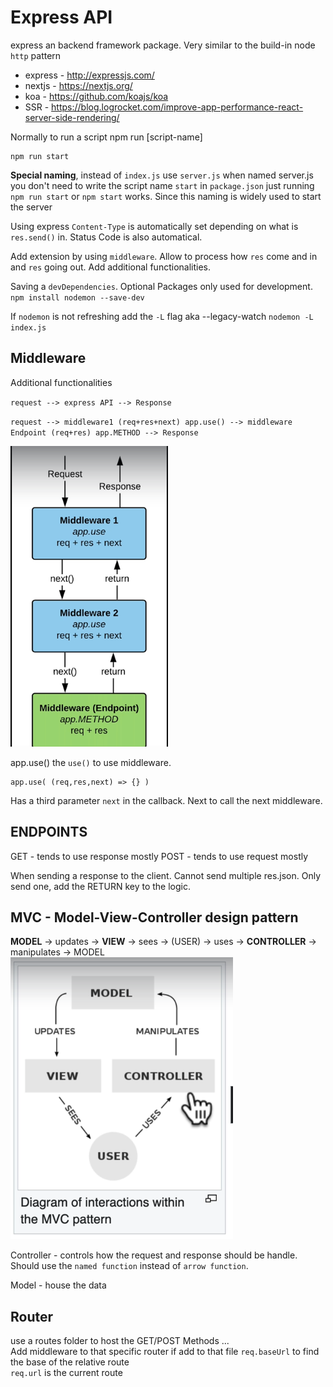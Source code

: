 # Express API

express an backend framework package. Very similar to the build-in node `http` pattern  

- express - http://expressjs.com/
- nextjs - https://nextjs.org/
- koa - https://github.com/koajs/koa
- SSR - https://blog.logrocket.com/improve-app-performance-react-server-side-rendering/

Normally to run a script npm run [script-name]  
``` 
npm run start 
```

**Special naming**, instead of `index.js` use `server.js` when named server.js you don't need to write the script name `start` in `package.json` just running `npm run start` or `npm start` works. Since this naming is widely used to start the server

Using express `Content-Type` is automatically set depending on what is `res.send()` in.  Status Code is also automatical.  

Add extension by using `middleware`. Allow to process how `res` come and in and `res` going out. Add additional functionalities.  


Saving a `devDependencies`. Optional Packages only used for development. 
`npm install nodemon --save-dev`  

If `nodemon` is not refreshing add the `-L` flag aka --legacy-watch `nodemon -L index.js`

## Middleware
Additional functionalities 

`request --> express API --> Response`

`request --> middleware1 (req+res+next) app.use() --> middleware Endpoint (req+res) app.METHOD --> Response`

![Middleware](./middleware.png)

app.use() the `use()` to use middleware.  
```
app.use( (req,res,next) => {} )
```
Has a third parameter `next` in the callback. Next to call the next middleware. 

## ENDPOINTS
GET - tends to use response mostly
POST - tends to use request mostly

When sending a response to the client. Cannot send multiple res.json. Only send one, add the RETURN key to the logic. 

## MVC - Model-View-Controller design pattern
**MODEL** -> updates -> **VIEW** -> sees -> (USER) -> uses -> **CONTROLLER** -> manipulates -> MODEL 
![MVC](./mvc.png)

Controller - controls how the request and response should be handle. Should use the `named function` instead of `arrow function`. 

Model - house the data


## Router
use a routes folder to host the GET/POST Methods ...  
Add middleware to that specific router if add to that file
`req.baseUrl` to find the base of the relative route  
`req.url` is the current route  

